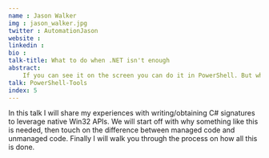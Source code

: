 ```yaml
---
name : Jason Walker
img : jason_walker.jpg
twitter : AutomationJason
website : 
linkedin : 
bio : 
talk-title: What to do when .NET isn't enough
abstract:
    If you can see it on the screen you can do it in PowerShell. But what if there isn’t a cmdlet or .NET class to do what you need? Interoperability is the answer! Learn how to extended your PowerShell skills to literally do anything you see on the computer screen.
talk: PowerShell-Tools
index: 5
---
```


In this talk I will share my experiences with writing/obtaining C# signatures to leverage native Win32 APIs. We will start off with why something like this is needed, then touch on the difference between managed code and unmanaged code. Finally I will walk you through the process on how all this is done.
